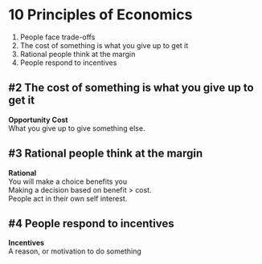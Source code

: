 # 10 Principles of Economics

1. People face trade-offs
2. The cost of something is what you give up to get it
3. Rational people think at the margin
4. People respond to incentives



## #2 The cost of something is what you give up to get it

**Opportunity Cost**<br/>What you give up to give something else.



## #3 Rational people think at the margin

**Rational**<br/>You will make a choice benefits you<br/>Making a decision based on benefit > cost.<br/>People act in their own self interest.

## #4 People respond to incentives

**Incentives**<br/>A reason, or motivation to do something